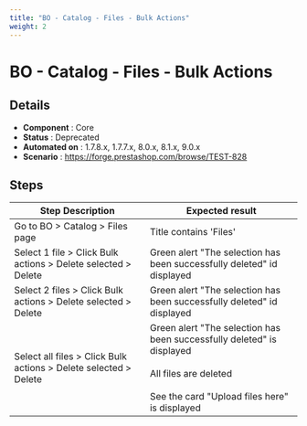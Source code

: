 ```yaml
---
title: "BO - Catalog - Files - Bulk Actions"
weight: 2
---
```


# BO - Catalog - Files - Bulk Actions
## Details
* **Component** : Core
* **Status** : Deprecated
* **Automated on** : 1.7.8.x, 1.7.7.x, 8.0.x, 8.1.x, 9.0.x
* **Scenario** : https://forge.prestashop.com/browse/TEST-828

## Steps
| Step Description | Expected result |
| ----- | ----- |
| Go to BO > Catalog > Files page | Title contains 'Files' |
| Select 1 file > Click Bulk actions > Delete selected > Delete | Green alert "The selection has been successfully deleted" id displayed |
| Select 2 files > Click Bulk actions > Delete selected > Delete | Green alert "The selection has been successfully deleted" id displayed |
| Select all files > Click Bulk actions > Delete selected > Delete | Green alert "The selection has been successfully deleted" is displayed<br><br>All files are deleted<br><br>See the card "Upload files here" is displayed |